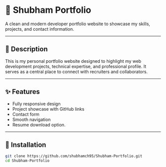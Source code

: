 # 💼 Shubham Portfolio

A clean and modern developer portfolio website to showcase my skills, projects, and contact information.

---

## 📝 Description

This is my personal portfolio website designed to highlight my web development projects, technical expertise, and professional profile. It serves as a central place to connect with recruiters and collaborators.

---

## ✨ Features

- Fully responsive design
- Project showcase with GitHub links
- Contact form
- Smooth navigation
- Resume download option.

---

## 🚀 Installation

```bash
git clone https://github.com/shubhamch95/Shubham-Portfolio.git
cd Shubham-Portfolio


